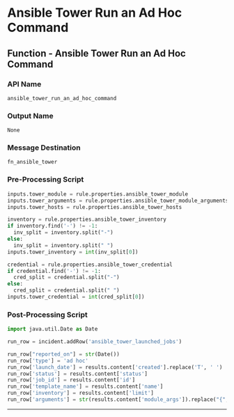 <!--
    DO NOT MANUALLY EDIT THIS FILE
    THIS FILE IS AUTOMATICALLY GENERATED WITH resilient-circuits codegen
-->

# Ansible Tower Run an Ad Hoc Command

## Function - Ansible Tower Run an Ad Hoc Command

### API Name
`ansible_tower_run_an_ad_hoc_command`

### Output Name
`None`

### Message Destination
`fn_ansible_tower`

### Pre-Processing Script
```python
inputs.tower_module = rule.properties.ansible_tower_module
inputs.tower_arguments = rule.properties.ansible_tower_module_arguments
inputs.tower_hosts = rule.properties.ansible_tower_hosts

inventory = rule.properties.ansible_tower_inventory
if inventory.find('-') != -1:
  inv_split = inventory.split("-")
else:
  inv_split = inventory.split(" ")
inputs.tower_inventory = int(inv_split[0])

credential = rule.properties.ansible_tower_credential
if credential.find('-') != -1:
  cred_split = credential.split("-")
else:
  cred_split = credential.split(" ")
inputs.tower_credential = int(cred_split[0])
```

### Post-Processing Script
```python
import java.util.Date as Date

run_row = incident.addRow('ansible_tower_launched_jobs')

run_row["reported_on"] = str(Date())
run_row['type'] = 'ad hoc'
run_row['launch_date'] = results.content['created'].replace('T', ' ')
run_row['status'] = results.content['status']
run_row['job_id'] = results.content['id']
run_row['template_name'] = results.content['name']
run_row['inventory'] = results.content['limit']
run_row['arguments'] = str(results.content['module_args']).replace("{", "").replace("}", "")

```

---


